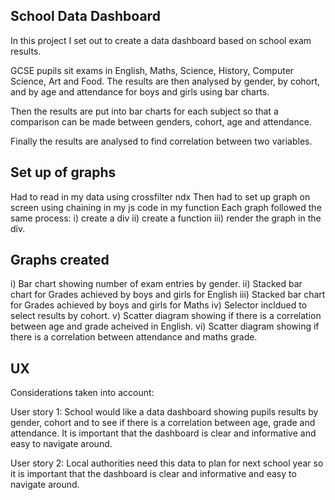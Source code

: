 School Data Dashboard
----------------------

In this project I set out to create a data dashboard based on school exam results.

GCSE pupils sit exams in English, Maths, Science, History, Computer Science, Art and Food.
The results are then analysed by gender, by cohort, and by age and attendance for boys and girls
using bar charts.

Then the results are put into bar charts for each subject so that a comparison can be made
between genders, cohort, age and attendance.

Finally the results are analysed to find correlation between two variables.

Set up of graphs
----------------
Had to read in my data using crossfilter ndx
Then had to set up graph on screen using chaining in my js code in my function
Each graph followed the same process:
i) create a div
ii) create a function
iii) render the graph in the div.

Graphs created
--------------

i) Bar chart showing number of exam entries by gender.
ii)  Stacked bar chart for Grades achieved by boys and girls for English 
iii) Stacked bar chart for Grades achieved by boys and girls for Maths
iv)  Selector incldued to select results by cohort.
v)  Scatter diagram showing if there is a correlation between age and grade acheived in English.
vi)  Scatter diagram showing if there is a correlation between attendance and maths grade.

UX
--

Considerations taken into account:  

User story 1:  School would like a data dashboard showing pupils results by gender, cohort and to see
if there is a correlation between age, grade and attendance.  It is important
that the dashboard is clear and informative and easy to navigate around.

User story 2:  Local authorities need this data to plan for next school year so it is important
that the dashboard is clear and informative and easy to navigate around.

